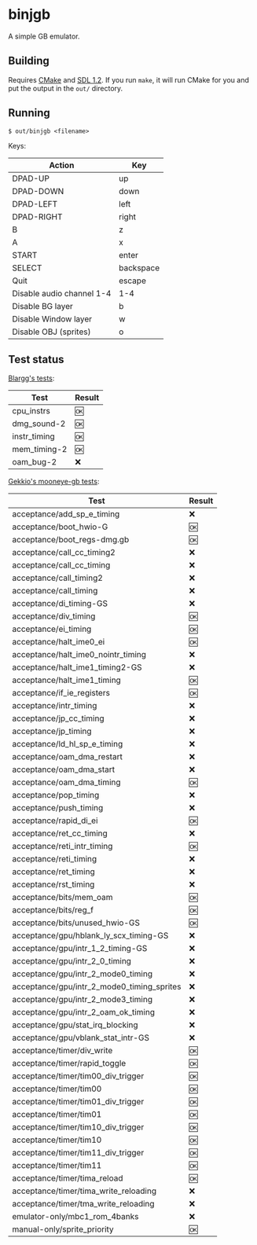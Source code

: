 # binjgb

A simple GB emulator.

## Building

Requires [CMake](https://cmake.org) and [SDL 1.2](https://www.libsdl.org/download-1.2.php).
If you run `make`, it will run CMake for you and put the output in the `out/`
directory.

## Running

```
$ out/binjgb <filename>
```

Keys:

| Action | Key |
| --- | --- |
| DPAD-UP | up |
| DPAD-DOWN | down |
| DPAD-LEFT | left |
| DPAD-RIGHT | right |
| B | z |
| A | x |
| START | enter |
| SELECT | backspace |
| Quit | escape |
| Disable audio channel 1-4 | 1-4 |
| Disable BG layer | b |
| Disable Window layer | w |
| Disable OBJ (sprites) | o |

## Test status

[Blargg's tests](http://gbdev.gg8.se/wiki/articles/Test_ROMs):

| Test | Result |
| --- | --- |
| cpu\_instrs | :ok: |
| dmg\_sound-2 | :ok: |
| instr\_timing | :ok: |
| mem\_timing-2 | :ok: |
| oam\_bug-2 | :x: |

[Gekkio's mooneye-gb tests](https://github.com/Gekkio/mooneye-gb):

| Test | Result |
| --- | --- |
| acceptance/add\_sp\_e\_timing | :x: |
| acceptance/boot\_hwio-G | :ok: |
| acceptance/boot\_regs-dmg.gb | :ok: |
| acceptance/call\_cc\_timing2 | :x: |
| acceptance/call\_cc\_timing | :x: |
| acceptance/call\_timing2 | :x: |
| acceptance/call\_timing | :x: |
| acceptance/di\_timing-GS | :x: |
| acceptance/div\_timing | :ok: |
| acceptance/ei\_timing | :ok: |
| acceptance/halt\_ime0\_ei | :ok: |
| acceptance/halt\_ime0\_nointr\_timing | :x: |
| acceptance/halt\_ime1\_timing2-GS | :x: |
| acceptance/halt\_ime1\_timing | :ok: |
| acceptance/if\_ie\_registers | :ok: |
| acceptance/intr\_timing | :x: |
| acceptance/jp\_cc\_timing | :x: |
| acceptance/jp\_timing | :x: |
| acceptance/ld\_hl\_sp\_e\_timing | :x: |
| acceptance/oam\_dma\_restart | :x: |
| acceptance/oam\_dma\_start | :x: |
| acceptance/oam\_dma\_timing | :ok: |
| acceptance/pop\_timing | :x: |
| acceptance/push\_timing | :x: |
| acceptance/rapid\_di\_ei | :ok: |
| acceptance/ret\_cc\_timing | :x: |
| acceptance/reti\_intr\_timing | :ok: |
| acceptance/reti\_timing | :x: |
| acceptance/ret\_timing | :x: |
| acceptance/rst\_timing | :x: |
| acceptance/bits/mem\_oam | :ok: |
| acceptance/bits/reg\_f | :ok: |
| acceptance/bits/unused\_hwio-GS | :ok: |
| acceptance/gpu/hblank\_ly\_scx\_timing-GS | :x: |
| acceptance/gpu/intr\_1\_2\_timing-GS | :x: |
| acceptance/gpu/intr\_2\_0\_timing | :x: |
| acceptance/gpu/intr\_2\_mode0\_timing | :x: |
| acceptance/gpu/intr\_2\_mode0\_timing\_sprites | :x: |
| acceptance/gpu/intr\_2\_mode3\_timing | :x: |
| acceptance/gpu/intr\_2\_oam\_ok\_timing | :x: |
| acceptance/gpu/stat\_irq\_blocking | :x: |
| acceptance/gpu/vblank\_stat\_intr-GS | :x: |
| acceptance/timer/div\_write | :ok: |
| acceptance/timer/rapid\_toggle | :ok: |
| acceptance/timer/tim00\_div\_trigger | :ok: |
| acceptance/timer/tim00 | :ok: |
| acceptance/timer/tim01\_div\_trigger | :ok: |
| acceptance/timer/tim01 | :ok: |
| acceptance/timer/tim10\_div\_trigger | :ok: |
| acceptance/timer/tim10 | :ok: |
| acceptance/timer/tim11\_div\_trigger | :ok: |
| acceptance/timer/tim11 | :ok: |
| acceptance/timer/tima\_reload | :ok: |
| acceptance/timer/tima\_write\_reloading | :x: |
| acceptance/timer/tma\_write\_reloading | :x: |
| emulator-only/mbc1\_rom\_4banks | :x: |
| manual-only/sprite\_priority | :ok: |
